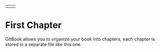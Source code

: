|  |  |
| :--- | :--- |
|  |  |

# First Chapter

GitBook allows you to organize your book into chapters, each chapter is stored in a separate file like this one.

